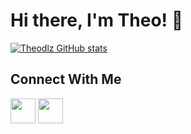 <h1>
    Hi there, I'm Theo! 👋 
</h1>

[![Theodlz GitHub stats](https://github-readme-stats.vercel.app/api/?username=Theodlz&show_icons=true)](https://github.com/anuraghazra/github-readme-stats)

<h2> Connect With Me</h2>

<a href = "https://www.linkedin.com/in/theophiledulaz/" target="_blank"><img width="40px" src="https://img.icons8.com/fluency/48/000000/linkedin.png"/></a>
<a href = "mailto:theophile.dulaz@gmail.com" target="_blank"><img width="40px" src="https://img.icons8.com/color/48/000000/apple-mail.png"/></a>

